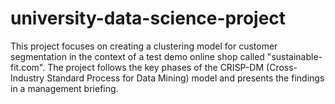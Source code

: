 # university-data-science-project
This project focuses on creating a clustering model for customer segmentation in the context of a test demo online shop called "sustainable-fit.com". The project follows the key phases of the CRISP-DM (Cross-Industry Standard Process for Data Mining) model and presents the findings in a management briefing.
